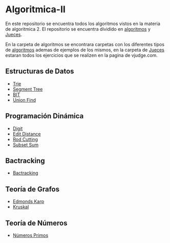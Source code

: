 # Algoritmica-II
En este repositorio se encuentra todos los algoritmos vistos en la materia de algoritmica 2.
El repositorio se encuentra dividido en [algoritmos](https://github.com/TDVCool123/Algoritmica-II/tree/main/Algoritmos) y [Jueces](https://github.com/TDVCool123/Algoritmica-II/tree/main/Jueces).

En la carpeta de algoritmos se encontrara carpetas con los diferentes tipos de [algoritmos](https://github.com/TDVCool123/Algoritmica-II/tree/main/Algoritmos) ademas de ejemplos de los mismos, en la carpeta de [Jueces](https://github.com/TDVCool123/Algoritmica-II/tree/main/Jueces) estaran todos los ejercicios que se realizen en la pagina de vjudge.com.

## Estructuras de Datos
-  [Trie](https://github.com/TDVCool123/Algoritmica-II/tree/main/Algoritmos/Estructura_De_Datos/Trie)
-  [Segment Tree](https://github.com/TDVCool123/Algoritmica-II/tree/main/Algoritmos/Estructura_De_Datos/Segment%20Tree)
-  [BIT](https://github.com/TDVCool123/Algoritmica-II/tree/main/Algoritmos/Estructura_De_Datos/BIT)
-  [Union Find](https://github.com/TDVCool123/Algoritmica-II/tree/main/Algoritmos/Estructura_De_Datos/Union_Find)


## Programación Dinámica
-  [Digit](https://github.com/TDVCool123/Algoritmica-II/tree/main/Algoritmos/Programacion_Dinamica/Digit)
-  [Edit Distance](https://github.com/TDVCool123/Algoritmica-II/tree/main/Algoritmos/Programacion_Dinamica/Edit_Distance)
-  [Rod Cutting](https://github.com/TDVCool123/Algoritmica-II/tree/main/Algoritmos/Programacion_Dinamica/Rod_Cutting)
-  [Subset Sum]()

## Bactracking
-  [Bactracking](https://github.com/TDVCool123/Algoritmica-II/tree/main/Algoritmos/Bactracking)

## Teoría de Grafos
-  [Edmonds Karp]()
-  [Kruskal]()

## Teoría de Números
-  [Números Primos]()

